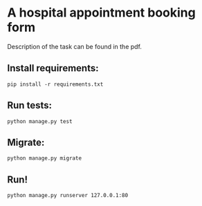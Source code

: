 # A hospital appointment booking form
Description of the task can be found in the pdf.

## Install requirements:
`pip install -r requirements.txt`

## Run tests:
`python manage.py test`

## Migrate:
`python manage.py migrate`

## Run!
`python manage.py runserver 127.0.0.1:80`
